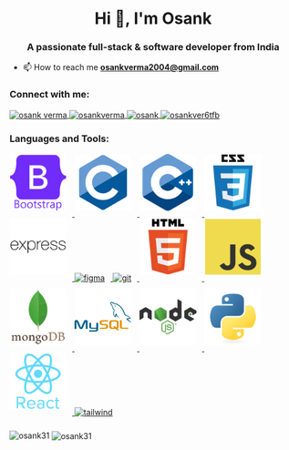 <h1 align="center">Hi 👋, I'm Osank</h1>
<h3 align="center">A passionate full-stack & software developer from India</h3>

- 📫 How to reach me **osankverma2004@gmail.com**

<h3 align="left">Connect with me:</h3>
<p align="left">
  <a href="https://linkedin.com/in/osank verma" target="blank">
    <img align="center" src="https://raw.githubusercontent.com/rahuldkjain/github-profile-readme-generator/master/src/images/icons/Social/linked-in-alt.svg" alt="osank verma" height="30" width="40" />
  </a>
  <a href="https://www.codechef.com/users/osankverma" target="blank">
    <img align="center" src="https://cdn.jsdelivr.net/npm/simple-icons@3.1.0/icons/codechef.svg" alt="osankverma" height="30" width="40" />
  </a>
  <a href="https://www.leetcode.com/osank" target="blank">
    <img align="center" src="https://raw.githubusercontent.com/rahuldkjain/github-profile-readme-generator/master/src/images/icons/Social/leet-code.svg" alt="osank" height="30" width="40" />
  </a>
  <a href="https://auth.geeksforgeeks.org/user/osankver6tfb" target="blank">
    <img align="center" src="https://raw.githubusercontent.com/rahuldkjain/github-profile-readme-generator/master/src/images/icons/Social/geeks-for-geeks.svg" alt="osankver6tfb" height="30" width="40" />
  </a>
</p>

<h3 align="left">Languages and Tools:</h3>
<p align="left">
  <a href="https://getbootstrap.com" target="_blank" rel="noreferrer">
    <img src="https://raw.githubusercontent.com/devicons/devicon/master/icons/bootstrap/bootstrap-plain-wordmark.svg" alt="bootstrap" width="100" height="100" style="margin-right: 10px; margin-bottom: 10px;" />
  </a>
  <a href="https://www.cprogramming.com/" target="_blank" rel="noreferrer">
    <img src="https://raw.githubusercontent.com/devicons/devicon/master/icons/c/c-original.svg" alt="c" width="100" height="100" style="margin-right: 10px; margin-bottom: 10px;" />
  </a>
  <a href="https://www.w3schools.com/cpp/" target="_blank" rel="noreferrer">
    <img src="https://raw.githubusercontent.com/devicons/devicon/master/icons/cplusplus/cplusplus-original.svg" alt="cplusplus" width="100" height="100" style="margin-right: 10px; margin-bottom: 10px;" />
  </a>
  <a href="https://www.w3schools.com/css/" target="_blank" rel="noreferrer">
    <img src="https://raw.githubusercontent.com/devicons/devicon/master/icons/css3/css3-original-wordmark.svg" alt="css3" width="100" height="100" style="margin-right: 10px; margin-bottom: 10px;" />
  </a>
  <a href="https://expressjs.com" target="_blank" rel="noreferrer">
    <img src="https://raw.githubusercontent.com/devicons/devicon/master/icons/express/express-original-wordmark.svg" alt="express" width="100" height="100" style="margin-right: 10px; margin-bottom: 10px;" />
  </a>
  <a href="https://www.figma.com/" target="_blank" rel="noreferrer">
    <img src="https://www.vectorlogo.zone/logos/figma/figma-icon.svg" alt="figma" width="100" height="100" style="margin-right: 10px; margin-bottom: 10px;" />
  </a>
  <a href="https://git-scm.com/" target="_blank" rel="noreferrer">
    <img src="https://www.vectorlogo.zone/logos/git-scm/git-scm-icon.svg" alt="git" width="100" height="100" style="margin-right: 10px; margin-bottom: 10px;" />
  </a>
  <a href="https://www.w3.org/html/" target="_blank" rel="noreferrer">
    <img src="https://raw.githubusercontent.com/devicons/devicon/master/icons/html5/html5-original-wordmark.svg" alt="html5" width="100" height="100" style="margin-right: 10px; margin-bottom: 10px;" />
  </a>
  <a href="https://developer.mozilla.org/en-US/docs/Web/JavaScript" target="_blank" rel="noreferrer">
    <img src="https://raw.githubusercontent.com/devicons/devicon/master/icons/javascript/javascript-original.svg" alt="javascript" width="100" height="100" style="margin-right: 10px; margin-bottom: 10px;" />
  </a>
  <a href="https://www.mongodb.com/" target="_blank" rel="noreferrer">
    <img src="https://raw.githubusercontent.com/devicons/devicon/master/icons/mongodb/mongodb-original-wordmark.svg" alt="mongodb" width="100" height="100" style="margin-right: 10px; margin-bottom: 10px;" />
  </a>
  <a href="https://www.mysql.com/" target="_blank" rel="noreferrer">
    <img src="https://raw.githubusercontent.com/devicons/devicon/master/icons/mysql/mysql-original-wordmark.svg" alt="mysql" width="100" height="100" style="margin-right: 10px; margin-bottom: 10px;" />
  </a>
  <a href="https://nodejs.org" target="_blank" rel="noreferrer">
    <img src="https://raw.githubusercontent.com/devicons/devicon/master/icons/nodejs/nodejs-original-wordmark.svg" alt="nodejs" width="100" height="100" style="margin-right: 10px; margin-bottom: 10px;" />
  </a>
  <a href="https://www.python.org" target="_blank" rel="noreferrer">
    <img src="https://raw.githubusercontent.com/devicons/devicon/master/icons/python/python-original.svg" alt="python" width="100" height="100" style="margin-right: 10px; margin-bottom: 10px;" />
  </a>
  <a href="https://reactjs.org/" target="_blank" rel="noreferrer">
    <img src="https://raw.githubusercontent.com/devicons/devicon/master/icons/react/react-original-wordmark.svg" alt="react" width="100" height="100" style="margin-right: 10px; margin-bottom: 10px;" />
  </a>
  <a href="https://tailwindcss.com/" target="_blank" rel="noreferrer">
    <img src="https://www.vectorlogo.zone/logos/tailwindcss/tailwindcss-icon.svg" alt="tailwind" width="100" height="100" style="margin-right: 10px; margin-bottom: 10px;" />
  </a>
</p>

<p><img align="left" src="https://github-readme-stats.vercel.app/api/top-langs?username=osank31&show_icons=true&locale=en&layout=compact" alt="osank31" /></p>

<p>&nbsp;<img align="center" src="https://github-readme-stats.vercel.app/api?username=osank31&show_icons=true&locale=en" alt="osank31" /></p>
